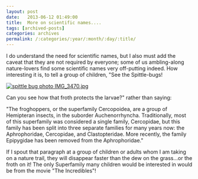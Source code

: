 ```yaml
---
layout: post
date:	2013-06-12 01:49:00
title:  More on scientific names....
tags: [archived-posts]
categories: archives
permalink: /:categories/:year/:month/:day/:title/
---
```

I do understand the need for scientific names, but I also must add the caveat that they are not required by everyone; some of us ambling-along nature-lovers find some scientific names very off-putting indeed. How interesting it is, to tell a group of children, "See the Spittle-bugs! 

<a href="http://s297.photobucket.com/user/depontis/media/IMG_3470.jpg.html" target="_blank"><img src="http://i297.photobucket.com/albums/mm205/depontis/IMG_3470.jpg" border="0" alt="spittle bug photo IMG_3470.jpg"/></a>

Can you see how that froth protects the larvae?" rather than saying:

"The froghoppers, or the superfamily Cercopoidea, are a group of Hemipteran insects, in the suborder Auchenorrhyncha. Traditionally, most of this superfamily was considered a single family, Cercopidae, but this family has been split into three separate families for many years now: the Aphrophoridae, Cercopidae, and Clastopteridae. More recently, the family Epipygidae has been removed from the Aphrophoridae."

If I spout that paragraph at a group of children or adults whom I am taking on a nature trail, they will disappear faster than the dew on the grass...or the froth on it! The only Superfamily many children would be interested in would be from the movie "The Incredibles"!
